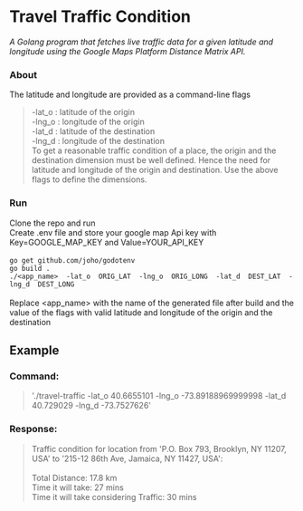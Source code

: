 # **Travel Traffic Condition**
*A Golang program that fetches live traffic data for a given latitude and longitude
using the Google Maps Platform Distance Matrix API.*

### About
The latitude and longitude are provided as a command-line flags
> -lat_o : latitude of the origin   <br>
> -lng_o : longitude of the origin  <br>
> -lat_d : latitude of the destination   <br>
> -lng_d : longitude of the destination   <br>
To get a reasonable traffic condition of a place, the origin and the destination dimension must be well defined. Hence the need for latitude and longitude 
of the origin and destination. Use the above flags to define the dimensions.
### Run
Clone the repo and run   <br>
Create .env file and store your google map Api key with Key=GOOGLE_MAP_KEY and Value=YOUR_API_KEY    <br> <br>
`go get github.com/joho/godotenv`   <br>
`go build .`   <br>
`./<app_name>  -lat_o  ORIG_LAT  -lng_o  ORIG_LONG  -lat_d  DEST_LAT  -lng_d  DEST_LONG`   <br><br>
Replace <app_name> with the name of the generated file after build and the value of the flags with valid latitude and longitude of the origin and the destination  

## Example
### Command:
> './travel-traffic -lat_o 40.6655101 -lng_o -73.89188969999998 -lat_d 40.729029 -lng_d -73.7527626'    <br>
### Response:
> Traffic condition for location from 'P.O. Box 793, Brooklyn, NY 11207, USA' to '215-12 86th Ave, Jamaica, NY 11427, USA':   <br><br>
> Total Distance: 17.8 km    <br>
> Time it will take: 27 mins   <br>
> Time it will take considering Traffic: 30 mins   <br>



